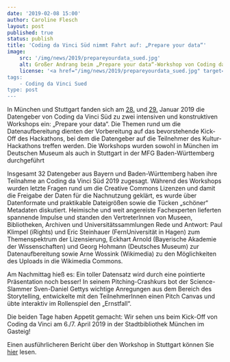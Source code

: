 ```yaml
---
date: '2019-02-08 15:00'
author: Caroline Flesch
layout: post
published: true
status: publish
title: 'Coding da Vinci Süd nimmt Fahrt auf: „Prepare your data“'
image:
    src: '/img/news/2019/prepareyourdata_sued.jpg'
    alt: Großer Andrang beim „Prepare your data“-Workshop von Coding da Vinci Süd
    license: '<a href="/img/news/2019/prepareyourdata_sued.jpg" target="_blank">Großer Andrang beim „Prepare your data“-Workshop von Coding da Vinci Süd</a>, <a href="https://creativecommons.org/licenses/by-sa/4.0/deed.de" target="_blank">CC-BY-SA 4.0</a>, Foto: Coding da Vinci Süd
tags:
    - Coding da Vinci Sued
type: post
---
```

<p>
In München und Stuttgart fanden sich am <a href="/events/sued/CdV_Sued_Datenworkshop_MUC.pdf">28.</a> und <a href="/events/sued/CdV_Sued_Datenworkshop_STUTT.pdf">29.</a> Januar 2019 die Datengeber von Coding da Vinci Süd zu zwei intensiven und konstruktiven Workshops ein: „Prepare your data“. Die Themen rund um die Datenaufbereitung dienten der Vorbereitung auf das bevorstehende Kick-Off des Hackathons, bei dem die Datengeber auf die Teilnehmer des Kultur-Hackathons treffen werden. Die Workshops wurden sowohl in München im Deutschen Museum als auch in Stuttgart in der MFG Baden-Württemberg durchgeführt</p>
<p>Insgesamt 32 Datengeber aus Bayern und Baden-Württemberg haben ihre Teilnahme an Coding da Vinci Süd 2019 zugesagt. Während des Workshops wurden letzte Fragen rund um die Creative Commons Lizenzen und damit die Freigabe der Daten für die Nachnutzung geklärt, es wurde über Datenformate und praktikable Dateigrößen sowie die Tücken „schöner“ Metadaten diskutiert. Heimische und weit angereiste Fachexperten lieferten spannende Impulse und standen den VertreterInnen von Museen, Bibliotheken, Archiven und Universitätssammlungen Rede und Antwort: Paul Klimpel (iRights) und Eric Steinhauer (FernUniversität in Hagen) zum Themenspektrum der Lizensierung, Eckhart Arnold (Bayerische Akademie der Wissenschaften) und Georg Hohmann (Deutsches Museum) zur Datenaufbereitung sowie Arne Wossink (Wikimedia) zu den Möglichkeiten des Uploads in die Wikimedia Commons.</p>
<p>Am Nachmittag hieß es: Ein toller Datensatz wird durch eine pointierte Präsentation noch besser! In seinem Pitching-Crashkurs bot der Science-Slammer Sven-Daniel Gettys wichtige Anregungen aus dem Bereich des Storytelling, entwickelte mit den TeilnehmerInnen einen Pitch Canvas und übte interaktiv im Rollenspiel den „Ernstfall“. 
</p>
<p>Die beiden Tage haben Appetit gemacht: Wir sehen uns beim Kick-Off von Coding da Vinci am 6./7. April 2019 in der Stadtbibliothek München im Gasteig!
<p>Einen ausführlicheren Bericht über den Workshop in Stuttgart können Sie <a href="https://www.mfg.de/aktuelles/details/1109-hinter-jeder-datei-steckt-eine-kleine-entdeckung/">hier</a> lesen.
</p>
